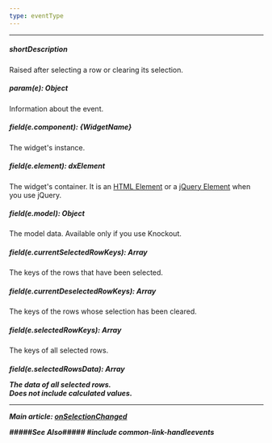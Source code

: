 ```yaml
---
type: eventType
---
```

---
##### shortDescription
Raised after selecting a row or clearing its selection.

##### param(e): Object
Information about the event.

##### field(e.component): {WidgetName}
The widget's instance.

##### field(e.element): dxElement
The widget's container. It is an [HTML Element](https://developer.mozilla.org/en-US/docs/Web/API/HTMLElement) or a [jQuery Element](https://api.jquery.com/Types/#jQuery) when you use jQuery.

##### field(e.model): Object
The model data. Available only if you use Knockout.

##### field(e.currentSelectedRowKeys): Array<any>
The keys of the rows that have been selected.

##### field(e.currentDeselectedRowKeys): Array<any>
The keys of the rows whose selection has been cleared.

##### field(e.selectedRowKeys): Array<any>
The keys of all selected rows.

##### field(e.selectedRowsData): Array<Object>
The data of all selected rows.   
Does not include calculated values.

---
Main article: [onSelectionChanged](/api-reference/10%20UI%20Widgets/GridBase/1%20Configuration/onSelectionChanged.md '{basewidgetpath}/Configuration/#onSelectionChanged')

#####See Also#####
#include common-link-handleevents